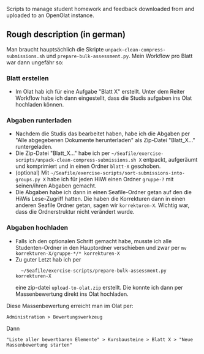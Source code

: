Scripts to manage student homework and feedback downloaded from and uploaded to
an OpenOlat instance.

## Rough description (in german)

Man braucht hauptsächlich die Skripte `unpack-clean-compress-submissions.sh` und `prepare-bulk-assessment.py`.
Mein Workflow pro Blatt war dann ungefähr so:

### Blatt erstellen
- Im Olat hab ich für eine Aufgabe "Blatt X" erstellt. Unter dem Reiter Workflow habe ich dann eingestellt, dass die Studis aufgaben ins Olat hochladen können.

### Abgaben runterladen
- Nachdem die Studis das bearbeitet haben, habe ich die Abgaben per "Alle abgegebenen Dokumente herunterladen" als Zip-Datei "Blatt_X..." runtergeladen.
- Die Zip-Datei "Blatt_X..." habe ich per `~/Seafile/exercise-scripts/unpack-clean-compress-submissions.sh X` entpackt, aufgeräumt und komprimiert und in einen Ordner `blatt-X` geschoben.
- (optional) Mit `~/Seafile/exercise-scripts/sort-submissions-into-groups.py X` habe ich für jeden HiWi einen Ordner `gruppe-?` mit seinen/ihren Abgaben gemacht.
- Die Abgaben habe ich dann in einen Seafile-Ordner getan auf den die HiWis Lese-Zugriff hatten. Die haben die Korrekturen dann in einen anderen Seafile Ordner getan, sagen wir `korrekturen-X`. Wichtig war, dass die Ordnerstruktur nicht verändert wurde.

### Abgaben hochladen
- Falls ich den optionalen Schritt gemacht habe, musste ich alle Studenten-Ordner in den Hauptordner verschieben und zwar per `mv korrekturen-X/gruppe-*/* korrekturen-X`
- Zu guter Letzt hab ich per
  ```
    ~/Seafile/exercise-scripts/prepare-bulk-assessment.py korrekturen-X
  ```
  eine zip-datei `upload-to-olat.zip` erstellt. Die konnte ich dann per Massenbewertung direkt ins Olat hochladen.

Diese Massenbewertung erreicht man im Olat per:

    Administration > Bewertungswerkzeug

Dann

    "Liste aller bewertbaren Elemente" > Kursbausteine > Blatt X > "Neue Massenbewertung starten"
